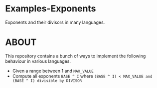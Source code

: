# Examples-Exponents
Exponents and their divisors in many languages.

# ABOUT

This repository contains a bunch of ways to implement the following behaviour in various languages.

- Given a range between  1 and `MAX_VALUE`
- Compute all exponents `BASE ^ I` where `(BASE ^ I) < MAX_VALUE and (BASE ^ I) divisible by DIVISOR`

